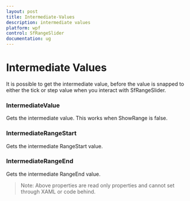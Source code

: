```yaml
---
layout: post
title: Intermediate-Values
description: intermediate values  
platform: wpf
control: SfRangeSlider 
documentation: ug
---
```


# Intermediate Values  

It is possible to get the intermediate value, before the value is snapped to either the tick or step value when you interact with SfRangeSlider. 

### IntermediateValue 

Gets the intermediate value. This works when ShowRange is false. 

### IntermediateRangeStart  

Gets the intermediate RangeStart value. 

### IntermediateRangeEnd 

Gets the intermediate RangeEnd value.  

> Note: Above properties are read only properties and cannot set through XAML or code behind.
